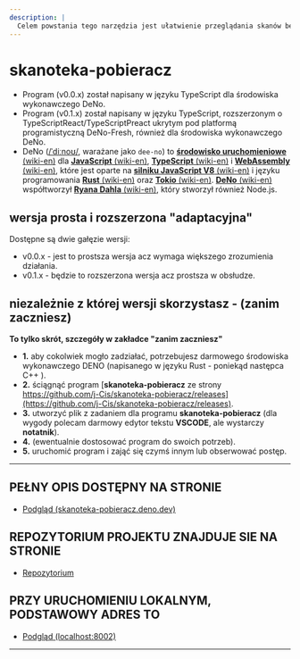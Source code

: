 ```yaml
---
description: |
  Celem powstania tego narzędzia jest ułatwienie przeglądania skanów bez zbędnego obciążania łącza,kolejnymi przeładowaniami tychże samych stron.
---
```


# skanoteka-pobieracz

- Program (v0.0.x) został napisany w języku TypeScript dla środowiska wykonawczego DeNo.
- Program (v0.1.x) został napisany w języku TypeScript, rozszerzonym o TypeScriptReact/TypeScriptPreact ukrytym pod platformą programistyczną DeNo-Fresh, również dla środowiska wykonawczego DeNo.
- DeNo ([/ˈdiːnoʊ/](http://ipa-reader.xyz/?text=%CB%88di%CB%90no%CA%8A), warażane jako
`dee-no`) to [**środowisko uruchomieniowe** (wiki-en)](https://en.wikipedia.org/wiki/Runtime_system) dla [**JavaScript** (wiki-en)](https://en.wikipedia.org/wiki/JavaScript), [**TypeScript** (wiki-en)](https://en.wikipedia.org/wiki/TypeScript) i [**WebAssembly** (wiki-en)](https://en.wikipedia.org/wiki/WebAssembly), które jest oparte na [**silniku JavaScript V8** (wiki-en)](https://en.wikipedia.org/wiki/V8_(JavaScript_engine)) i języku programowania [**Rust** (wiki-en)](https://en.wikipedia.org/wiki/Rust_(programming_language)) oraz [**Tokio** (wiki-en)](https://en.wikipedia.org/wiki/Tokio_(software)). [**DeNo** (wiki-en)](https://en.wikipedia.org/wiki/Deno_(software)) współtworzył [**Ryana Dahla** (wiki-en)](https://en.wikipedia.org/wiki/Ryan_Dahl), który stworzył również Node.js.

## wersja prosta i rozszerzona "adaptacyjna"

Dostępne są dwie gałęzie wersji:

- v0.0.x - jest to prostsza wersja acz wymaga większego zrozumienia działania.
- v0.1.x - będzie to rozszerzona wersja acz prostsza w obsłudze.

## niezależnie z której wersji skorzystasz - (zanim zaczniesz)

**To tylko skrót, szczegóły w zakładce "zanim zaczniesz"**

- **1.** aby cokolwiek mogło zadziałać, potrzebujesz darmowego środowiska wykonawczego DENO (napisanego w języku Rust - poniekąd następca C++ ).
- **2.** ściągnąć program [**skanoteka-pobieracz** ze strony https://github.com/j-Cis/skanoteka-pobieracz/releases](https://github.com/j-Cis/skanoteka-pobieracz/releases).
- **3.** utworzyć plik z zadaniem dla programu **skanoteka-pobieracz** (dla wygody polecam darmowy edytor tekstu **VSCODE**, ale wystarczy **notatnik**).
- **4.** (ewentualnie dostosować program do swoich potrzeb).
- **5.** uruchomić program i zająć się czymś innym lub obserwować postęp.

---

## PEŁNY OPIS DOSTĘPNY NA STRONIE

- [Podgląd (skanoteka-pobieracz.deno.dev)](https://skanoteka-pobieracz.deno.dev/)
  
## REPOZYTORIUM PROJEKTU ZNAJDUJE SIE NA STRONIE

- [Repozytorium](https://github.com/j-Cis/skanoteka-pobieracz)

## PRZY URUCHOMIENIU LOKALNYM, PODSTAWOWY ADRES TO

- [Podgląd (localhost:8002)](http://localhost:8002/)

---
